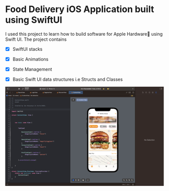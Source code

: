 # Food Delivery iOS Application built using SwiftUI

I used this project to learn how to build software for Apple Hardware🍎 using Swift UI.
The project contains

- [X] SwiftUI stacks
- [X] Basic Animations
- [X] State Management
- [X] Basic Swift UI data structures i.e Structs and Classes


![Demo Image](demo.png)
